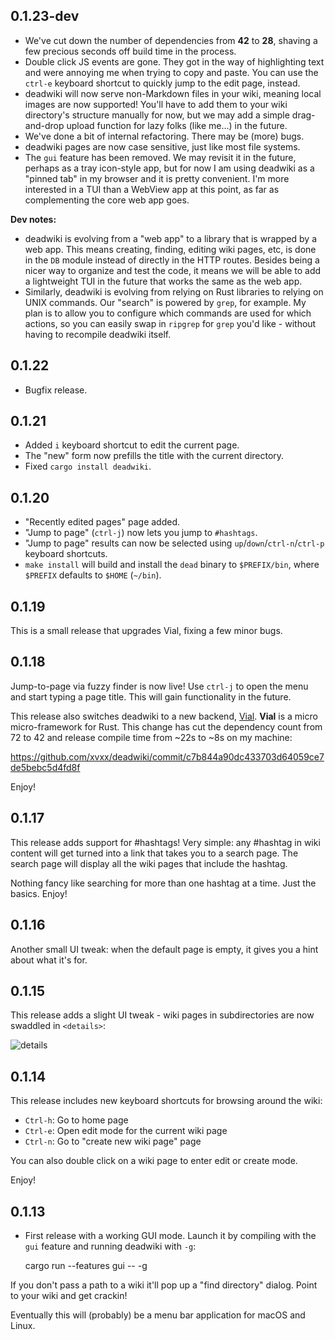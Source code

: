 ## 0.1.23-dev

- We've cut down the number of dependencies from **42** to **28**,
  shaving a few precious seconds off build time in the process.
- Double click JS events are gone. They got in the way of highlighting
  text and were annoying me when trying to copy and paste. You can use
  the `ctrl-e` keyboard shortcut to quickly jump to the edit page,
  instead.
- deadwiki will now serve non-Markdown files in your wiki, meaning
  local images are now supported! You'll have to add them to your
  wiki directory's structure manually for now, but we may add a simple
  drag-and-drop upload function for lazy folks (like me...) in the
  future.
- We've done a bit of internal refactoring. There may be (more) bugs.
- deadwiki pages are now case sensitive, just like most file systems.
- The `gui` feature has been removed. We may revisit it in the future,
  perhaps as a tray icon-style app, but for now I am using deadwiki as
  a "pinned tab" in my browser and it is pretty convenient. I'm more
  interested in a TUI than a WebView app at this point, as far as
  complementing the core web app goes.

**Dev notes:**

- deadwiki is evolving from a "web app" to a library that is wrapped
  by a web app. This means creating, finding, editing wiki pages,
  etc, is done in the `DB` module instead of directly in the HTTP
  routes. Besides being a nicer way to organize and test the code, it
  means we will be able to add a lightweight TUI in the future that
  works the same as the web app.
- Similarly, deadwiki is evolving from relying on Rust libraries to
  relying on UNIX commands. Our "search" is powered by `grep`, for
  example. My plan is to allow you to configure which commands are
  used for which actions, so you can easily swap in `ripgrep` for
  `grep` you'd like - without having to recompile deadwiki itself.

## 0.1.22

- Bugfix release.

## 0.1.21

- Added `i` keyboard shortcut to edit the current page.
- The "new" form now prefills the title with the current directory.
- Fixed `cargo install deadwiki`.

## 0.1.20

- "Recently edited pages" page added.
- "Jump to page" (`ctrl-j`) now lets you jump to `#hashtags`.
- "Jump to page" results can now be selected using
  `up`/`down`/`ctrl-n`/`ctrl-p` keyboard shortcuts.
- `make install` will build and install the `dead` binary to
  `$PREFIX/bin`, where `$PREFIX` defaults to `$HOME` (`~/bin`).

## 0.1.19

This is a small release that upgrades Vial, fixing a few minor bugs.

## 0.1.18

Jump-to-page via fuzzy finder is now live! Use `ctrl-j` to open the
menu and start typing a page title. This will gain functionality in
the future.

This release also switches deadwiki to a new backend,
[Vial](https://vial.sh). **Vial** is a micro micro-framework for Rust.
This change has cut the dependency count from 72 to 42 and release
compile time from ~22s to ~8s on my machine:

https://github.com/xvxx/deadwiki/commit/c7b844a90dc433703d64059ce7de5bebc5d4fd8f

Enjoy!

## 0.1.17

This release adds support for #hashtags! Very simple: any #hashtag
in wiki content will get turned into a link that takes you to a
search page. The search page will display all the wiki pages that
include the hashtag.

Nothing fancy like searching for more than one hashtag at a time.
Just the basics. Enjoy!

## 0.1.16

Another small UI tweak: when the default page is empty, it gives you a
hint about what it's for.

## 0.1.15

This release adds a slight UI tweak - wiki pages in subdirectories are
now swaddled in `<details>`:

![details](https://user-images.githubusercontent.com/41523880/82960235-bdef0a80-9f6e-11ea-8f85-27752a9462a1.png)

## 0.1.14

This release includes new keyboard shortcuts for browsing around the
wiki:

- `Ctrl-h`: Go to home page
- `Ctrl-e`: Open edit mode for the current wiki page
- `Ctrl-n`: Go to "create new wiki page" page

You can also double click on a wiki page to enter edit or create mode.

Enjoy!

## 0.1.13

- First release with a working GUI mode. Launch it by compiling with
  the `gui` feature and running deadwiki with `-g`:

  cargo run --features gui -- -g

If you don't pass a path to a wiki it'll pop up a "find directory"
dialog. Point to your wiki and get crackin!

Eventually this will (probably) be a menu bar application for macOS
and Linux.
